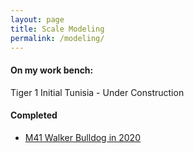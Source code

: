 ```yaml
---
layout: page
title: Scale Modeling
permalink: /modeling/
---
```


#### On my work bench:
Tiger 1 Initial Tunisia - Under Construction

#### Completed
- [M41 Walker Bulldog in 2020](https://tactictalisman.github.io/2020/11/01/m41.html)
